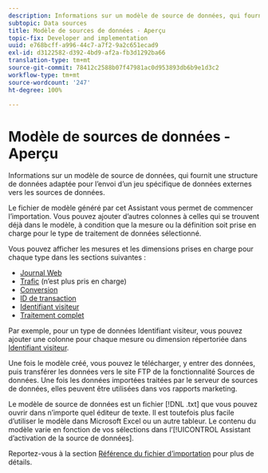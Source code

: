 ```yaml
---
description: Informations sur un modèle de source de données, qui fournit une structure de données adaptée pour l’envoi d’un jeu spécifique de données externes vers les sources de données.
subtopic: Data sources
title: Modèle de sources de données - Aperçu
topic-fix: Developer and implementation
uuid: e768bcff-a996-44c7-a7f2-9a2c651ecad9
exl-id: d3122582-d392-4bd9-af2a-fb3d1292ba66
translation-type: tm+mt
source-git-commit: 78412c2588b07f47981ac0d953893db6b9e1d3c2
workflow-type: tm+mt
source-wordcount: '247'
ht-degree: 100%

---
```


# Modèle de sources de données - Aperçu

Informations sur un modèle de source de données, qui fournit une structure de données adaptée pour l’envoi d’un jeu spécifique de données externes vers les sources de données.

Le fichier de modèle généré par cet Assistant vous permet de commencer l’importation. Vous pouvez ajouter d’autres colonnes à celles qui se trouvent déjà dans le modèle, à condition que la mesure ou la définition soit prise en charge pour le type de traitement de données sélectionné.

Vous pouvez afficher les mesures et les dimensions prises en charge pour chaque type dans les sections suivantes :

* [Journal Web](/help/import/c-data-sources/c-datasrc-types/datasrc-web-log.md)
* [Trafic](/help/import/c-data-sources/c-datasrc-types/datasrc-traffic.md) (n’est plus pris en charge)
* [Conversion](/help/import/c-data-sources/c-datasrc-types/datasrc-conversion.md)
* [ID de transaction](/help/import/c-data-sources/c-datasrc-types/datasrc-transactionid.md)
* [Identifiant visiteur](/help/import/c-data-sources/c-datasrc-types/datasrc-visitorid.md)
* [Traitement complet](/help/import/c-data-sources/c-datasrc-types/datasrc-full-processing.md)

Par exemple, pour un type de données Identifiant visiteur, vous pouvez ajouter une colonne pour chaque mesure ou dimension répertoriée dans [Identifiant visiteur](/help/import/c-data-sources/c-datasrc-types/datasrc-visitorid.md).

Une fois le modèle créé, vous pouvez le télécharger, y entrer des données, puis transférer les données vers le site FTP de la fonctionnalité Sources de données. Une fois les données importées traitées par le serveur de sources de données, elles peuvent être utilisées dans vos rapports marketing.

Le modèle de source de données est un fichier [!DNL .txt] que vous pouvez ouvrir dans n’importe quel éditeur de texte. Il est toutefois plus facile d’utiliser le modèle dans Microsoft Excel ou un autre tableur. Le contenu du modèle varie en fonction de vos sélections dans l’[!UICONTROL Assistant d’activation de la source de données].

Reportez-vous à la section [Référence du fichier d’importation](/help/import/c-data-sources/datasrc-template/datasrc-import-file-reference.md) pour plus de détails.
